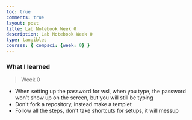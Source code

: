 ```yaml
---
toc: true
comments: true
layout: post
title: Lab Notebook Week 0
description: Lab Notebook Week 0
type: tangibles
courses: { compsci: {week: 0} }
---
```


### What I learned
> Week 0
- When setting up the password for wsl, when you type, the password won't show up on the screen, but you will still be typing 
- Don't fork a repository, instead make a templet
- Follow all the steps, don't take shortcuts for setups, it will messup